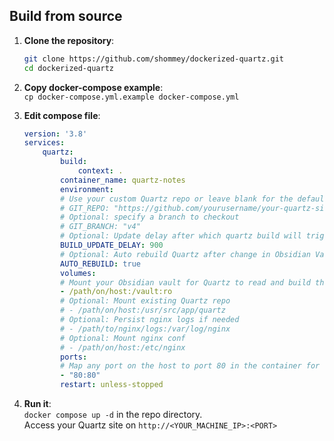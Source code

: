 ## Build from source

1. **Clone the repository**:
   ```bash
   git clone https://github.com/shommey/dockerized-quartz.git
   cd dockerized-quartz
   ```

2. **Copy docker-compose example**: \
    `cp docker-compose.yml.example docker-compose.yml`

3. **Edit compose file**:
    ```yaml
    version: '3.8'
    services:
        quartz:
            build:
                context: .
            container_name: quartz-notes
            environment:
            # Use your custom Quartz repo or leave blank for the default Quartz repo
            # GIT_REPO: "https://github.com/yourusername/your-quartz-site.git"
            # Optional: specify a branch to checkout
            # GIT_BRANCH: "v4"
            # Optional: Update delay after which quartz build will trigger, default 300 seconds
            BUILD_UPDATE_DELAY: 900
            # Optional: Auto rebuild Quartz after change in Obsidian Vault 
            AUTO_REBUILD: true
            volumes:
            # Mount your Obsidian vault for Quartz to read and build the site from
            - /path/on/host:/vault:ro
            # Optional: Mount existing Quartz repo
            # - /path/on/host:/usr/src/app/quartz
            # Optional: Persist nginx logs if needed
            # - /path/to/nginx/logs:/var/log/nginx
            # Optional: Mount nginx conf
            # - /path/on/host:/etc/nginx
            ports:
            # Map any port on the host to port 80 in the container for web access
            - "80:80"
            restart: unless-stopped
    ```
4. **Run it**: \
    `docker compose up -d` in the repo directory. \
    Access your Quartz site on `http://<YOUR_MACHINE_IP>:<PORT>`